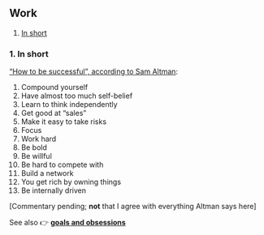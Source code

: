 ## Work

1. [In short](#1-in-short)

### 1. In short

[&ldquo;How to be successful&rdquo;, according to Sam Altman](http://blog.samaltman.com/how-to-be-successful):

1. Compound yourself
1. Have almost too much self-belief
1. Learn to think independently
1. Get good at “sales”
1. Make it easy to take risks
1. Focus
1. Work hard
1. Be bold
1. Be willful
1. Be hard to compete with
1. Build a network
1. You get rich by owning things
1. Be internally driven

[Commentary pending; **not** that I agree with everything Altman says here]

See also <span class="icon ref">👉</span>&nbsp;**[goals and obsessions](work#6-goals-and-obsessions)**
